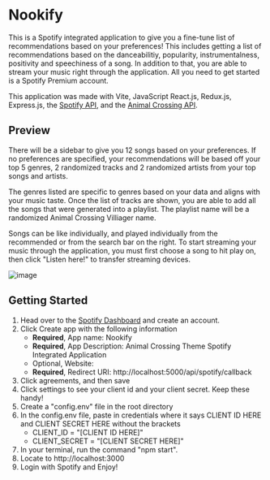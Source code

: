 # Nookify
This is a Spotify integrated application to give you a fine-tune list of recommendations based on your preferences! This includes getting a list of recommendations based on the danceabilitiy, popularity, instrumentalness, positivity and speechiness of a song. In addition to that, you are able to stream your music right through the application. All you need to get started is a Spotify Premium account.

This application was made with Vite, JavaScript React.js, Redux.js, Express.js, the [Spotify API](https://developer.spotify.com/), and the [Animal Crossing API](http://acnhapi.com/).
## Preview
There will be a sidebar to give you 12 songs based on your preferences. If no preferences are specified, your recommendations will be based off your top 5 genres, 2 randomized tracks and 2 randomized artists from your top songs and artists.

The genres listed are specific to genres based on your data and aligns with your music taste. Once the list of tracks are shown, you are able to add all the songs that were generated into a playlist. The playlist name will be a randomized Animal Crossing Villiager name.

Songs can be like individually, and played individually from the recommended or from the search bar on the right. To start streaming your music through the application, you must first choose a song to hit play on, then click "Listen here!" to transfer streaming devices. 

![image](https://github.com/annamullike/nookify/assets/111384304/948d7dd5-01dc-4c39-8256-b412c6b46343)

## Getting Started
1. Head over to the [Spotify Dashboard](https://developer.spotify.com/dashboard) and create an account.
2. Click Create app with the following information
    - **Required**, App name: Nookify
    - **Required**, App Description: Animal Crossing Theme Spotify Integrated Application
    - Optional, Website: 
    - **Required**, Redirect URI: http://localhost:5000/api/spotify/callback
3. Click agreements, and then save
4. Click settings to see your client id and your client secret. Keep these handy!
5. Create a "config.env" file in the root directory
6. In the config.env file, paste in credentials where it says CLIENT ID HERE and CLIENT SECRET HERE without the brackets
    - CLIENT_ID = "[CLIENT ID HERE]"
    - CLIENT_SECRET = "[CLIENT SECRET HERE]"
7. In your terminal, run the command "npm start".
8. Locate to http://localhost:3000
9. Login with Spotify and Enjoy!




